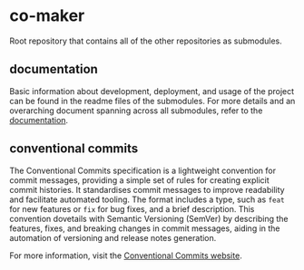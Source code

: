 # co-maker

Root repository that contains all of the other repositories as submodules.

## documentation

Basic information about development, deployment, and usage of the project can be found in the readme files of the submodules. For more details and an overarching document spanning across all submodules, refer to the [documentation](https://tri2be.notion.site/co-maker-documentation-61ee720b44bd4719b5f81f618730dfc4?pvs=4).

## conventional commits

The Conventional Commits specification is a lightweight convention for commit messages, providing a simple set of rules for creating explicit commit histories. It standardises commit messages to improve readability and facilitate automated tooling. The format includes a type, such as `feat` for new features or `fix` for bug fixes, and a brief description. This convention dovetails with Semantic Versioning (SemVer) by describing the features, fixes, and breaking changes in commit messages, aiding in the automation of versioning and release notes generation.

For more information, visit the [Conventional Commits website](https://www.conventionalcommits.org/en/v1.0.0/).
